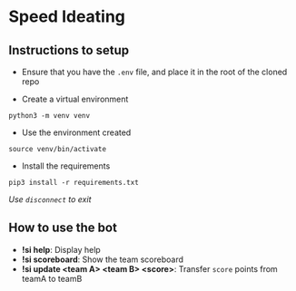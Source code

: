 # Speed Ideating

## Instructions to setup

- Ensure that you have the `.env` file, and place it in the root of the cloned repo

- Create a virtual environment
```
python3 -m venv venv
```
- Use the environment created
```
source venv/bin/activate
```

- Install the requirements
```
pip3 install -r requirements.txt
```


*Use `disconnect` to exit*

## How to use the bot

- **!si help**: Display help
- **!si scoreboard**: Show the team scoreboard
- **!si update \<team A\> \<team B\> \<score\>**: Transfer `score` points from teamA to teamB
